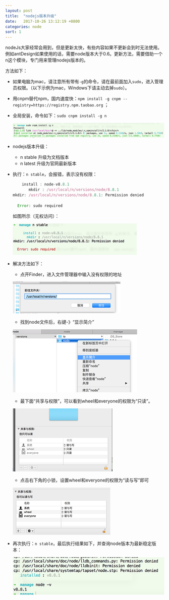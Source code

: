 ```yaml
---
layout: post
title:  "nodejs版本升级"
date:   2017-10-26 13:12:19 +0800
categories: node
sort: 1
---
```


nodeJs大家经常会用到，但是更新太快，有些内容如果不更新会到时无法使用。例如antDesign如果使用的话，需要node版本大于0.6。更新方法，需要借助一个n这个模块，专门用来管理nodejs版本的。



方法如下：

- 如果电脑为mac，请注意所有带有`-g`的命令，请在最前面加入`sudo`，进入管理员权限。（以下示例为mac，Windows下请主动去掉`sudo`）。


-  用cnpm替代npm，国内速度快：`npm install -g cnpm --registry=https://registry.npm.taobao.org` ；

- 全局安装，命令如下：`sudo cnpm install -g n`

  ![效果图](/assets/node/0101.png)

- nodejs版本升级：

  - n stable 升级为文档版本
  - n latest 升级为官网最新版本

- 执行：`n stable`，会报错，表示没有权限：

  ```javascript
      install : node-v8.8.1
         mkdir : /usr/local/n/versions/node/8.8.1
  mkdir: /usr/local/n/versions/node/8.8.1: Permission denied

    Error: sudo required
  ```

  如图所示（无权访问）：

  ![效果图 100100](/assets/node/0102.png)

-  解决方法如下：

   -  点开Finder，进入文件管理器中输入没有权限的地址

   ![效果图](/assets/node/0103.png)

   - 找到node文件后，右键-》“显示简介”

   ![效果图](/assets/node/0104.png)

   - 最下面“共享与权限”，可以看到wheel和everyone的权限为“只读”。

   ![效果图](/assets/node/0105.png)

   - 点击右下角的小锁，设置wheel和everyone的权限为“读与写”即可

   ![效果图](/assets/node/0106.png)

-  再次执行：`n stable`，最后执行结果如下，并查询node版本为最新稳定版本：

   ![效果图](/assets/node/0107.png)